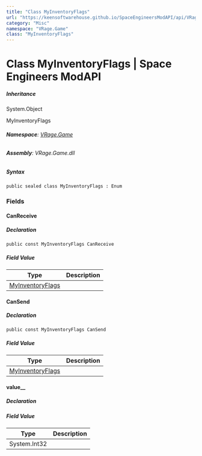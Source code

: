 ```yaml
---
title: "Class MyInventoryFlags"
url: "https://keensoftwarehouse.github.io/SpaceEngineersModAPI/api/VRage.Game.MyInventoryFlags.html"
category: "Misc"
namespace: "VRage.Game"
class: "MyInventoryFlags"
---
```


# Class MyInventoryFlags | Space Engineers ModAPI

##### Inheritance

System.Object

MyInventoryFlags

###### **Namespace**: [VRage.Game](https://keensoftwarehouse.github.io/SpaceEngineersModAPI/api/VRage.Game.html)

###### **Assembly**: VRage.Game.dll

##### Syntax

```
public sealed class MyInventoryFlags : Enum
```

### Fields

#### CanReceive

##### Declaration

```
public const MyInventoryFlags CanReceive
```

##### Field Value

| Type | Description |
| --- | --- |
| [MyInventoryFlags](https://keensoftwarehouse.github.io/SpaceEngineersModAPI/api/VRage.Game.MyInventoryFlags.html) |     |

#### CanSend

##### Declaration

```
public const MyInventoryFlags CanSend
```

##### Field Value

| Type | Description |
| --- | --- |
| [MyInventoryFlags](https://keensoftwarehouse.github.io/SpaceEngineersModAPI/api/VRage.Game.MyInventoryFlags.html) |     |

#### value\_\_

##### Declaration

##### Field Value

| Type | Description |
| --- | --- |
| System.Int32 |     |